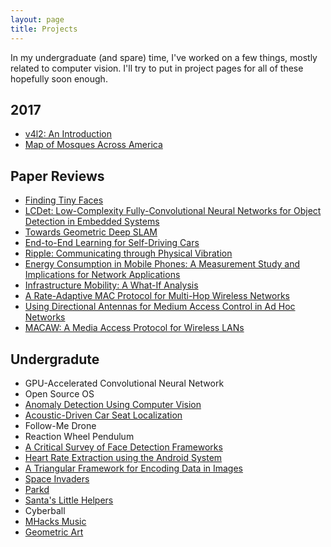 ```yaml
---
layout: page
title: Projects
---
```


In my undergraduate (and spare) time, I've worked on a few things, mostly related to computer vision. I'll try to put in project pages for all of these hopefully soon enough.

## 2017
* [v4l2&#58; An Introduction](http://mohsaad.com/2017/10/04/V4L2/)
* [Map of Mosques Across America](http://mohsaad.com/2017/06/28/Masjid-Map/)

## Paper Reviews
* [Finding Tiny Faces](http://www.mohsaad.com/2017/09/19/Finding-Tiny-Faces/)
* [LCDet&#58; Low-Complexity Fully-Convolutional Neural Networks for Object Detection in Embedded Systems](http://mohsaad.com/2017/08/22/LCDet/)
* [Towards Geometric Deep SLAM](http://mohsaad.com/2017/07/27/Paper-Review-Deep-SLAM/)
* [End-to-End Learning for Self-Driving Cars](http://mohsaad.com/2017/06/18/End-To-End/)
* [Ripple&#58; Communicating through Physical Vibration](http://mohsaad.com/2016/02/23/Paper-Review-Ripple/)
* [Energy Consumption in Mobile Phones&#58; A Measurement Study and Implications for Network Applications](http://mohsaad.com/2016/02/21/Network-Energy-Apps/)
* [Infrastructure Mobility&#58; A What-If Analysis](http://mohsaad.com/2016/02/09/Infrastructure-Mobility/)
* [A Rate-Adaptive MAC Protocol for Multi-Hop Wireless Networks](http://mohsaad.com/2016/02/06/Paper-Review-Rate-Adaptive/)
* [Using Directional Antennas for Medium Access Control in Ad Hoc Networks](http://mohsaad.com/2016/02/02/Directional-Antennas/)
* [MACAW&#58; A Media Access Protocol for Wireless LANs](http://mohsaad.com/2016/02/01/MACAW/)

## Undergradute

* GPU-Accelerated Convolutional Neural Network
* Open Source OS
* [Anomaly Detection Using Computer Vision](http://mohsaad.com/2016/07/02/Anomaly/)
* [Acoustic-Driven Car Seat Localization](http://mohsaad.com/2016/06/20/Acoustic/)
* Follow-Me Drone
* Reaction Wheel Pendulum
* [A Critical Survey of Face Detection Frameworks](http://mohsaad.com/assets/papers/critical-survey-frameworks.pdf)
* [Heart Rate Extraction using the Android System](http://mohsaad.com/assets/papers/ECE420FinalDesignReport.pdf)
* [A Triangular Framework for Encoding Data in Images](http://mohsaad.com/assets/papers/ece-418-final.pdf)
* [Space Invaders](http://mohsaad.com/assets/papers/ECE385FinalReport.pdf)
* [Parkd](http://mohsaad.com/2016/07/15/Parkd/)
* [Santa's Little Helpers](https://devpost.com/software/santas-little-helper)
* Cyberball
* [MHacks Music](https://devpost.com/software/mhacks-music)
* [Geometric Art](http://mohsaad.com/2017/03/13/Geometric-Art/)
